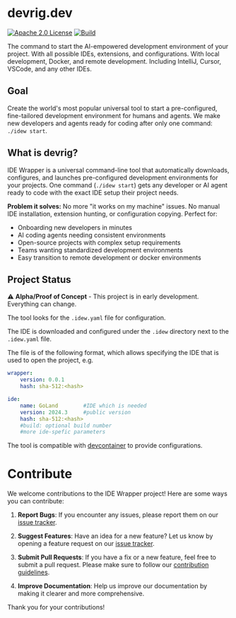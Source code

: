 # devrig.dev
[![Apache 2.0 License](https://img.shields.io/badge/license-Apache%202.0-blue.svg)](LICENSE)
[![Build](https://github.com/jonnyzzz/devrig.dev/actions/workflows/go.yml/badge.svg)](https://github.com/jonnyzzz/devrig.dev/actions/workflows/go.yml)

The command to start the AI-empowered development environment of your project.
With all possible IDEs, extensions, and configurations.
With local development, Docker, and remote development.
Including IntelliJ, Cursor, VSCode, and any other IDEs.

## Goal

Create the world's most popular universal tool to start a pre-configured, fine-tailored development environment for humans and agents.
We make new developers and agents ready for coding after only one command: `./idew start`.

## What is devrig?

IDE Wrapper is a universal command-line tool that automatically downloads, configures, and launches pre-configured development environments for your projects.
One command (`./idew start`) gets any developer or AI agent ready to code with the exact IDE setup their project needs.

**Problem it solves:** No more "it works on my machine" issues. No manual IDE installation, extension hunting, or configuration copying. Perfect for:
- Onboarding new developers in minutes
- AI coding agents needing consistent environments  
- Open-source projects with complex setup requirements
- Teams wanting standardized development environments
- Easy transition to remote development or docker environments

## Project Status

⚠️ **Alpha/Proof of Concept** - This project is in early development. Everything can change.

The tool looks for the `.idew.yaml` file for configuration. 

The IDE is downloaded and configured under the `.idew` directory next to the `.idew.yaml` file. 

The file is of the following format, which allows specifying the IDE that is used to open the project, e.g. 

```yaml
wrapper:
    version: 0.0.1
    hash: sha-512:<hash>

ide:
    name: GoLand        #IDE which is needed
    version: 2024.3     #public version
    hash: sha-512:<hash>
    #build: optional build number
    #more ide-spefic parameters 
```

The tool is compatible with [devcontainer](https://containers.dev/) to provide configurations.

# Contribute

We welcome contributions to the IDE Wrapper project! Here are some ways you can contribute:

1. **Report Bugs**: If you encounter any issues, please report them on our [issue tracker](https://github.com/jonnyzzz/ide-wrapper/issues).

2. **Suggest Features**: Have an idea for a new feature? Let us know by opening a feature request on our [issue tracker](https://github.com/jonnyzzz/ide-wrapper/issues).

3. **Submit Pull Requests**: If you have a fix or a new feature, feel free to submit a pull request. Please make sure to follow our [contribution guidelines](https://github.com/jonnyzzz/ide-wrapper/CONTRIBUTING.md).

4. **Improve Documentation**: Help us improve our documentation by making it clearer and more comprehensive.

Thank you for your contributions!
